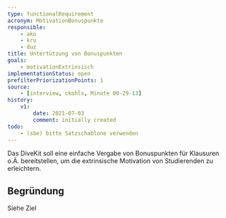 ```yaml
---
type: functionalRequirement
acronym: MotivationBonuspunkte
responsible: 
    - ako
    - kru
    - duz
title: Untertützung von Bonuspunkten
goals: 
    - motivationExtrinsisch
implementationStatus: open
prefilterPriorizationPoints: 1
source:
    - [interview, ckohls, Minute 00-29-13]
history:
    v1:
        date: 2021-07-03
        comment: initially created
todo: 
    - (sbe) bitte Satzschablone verwenden
---
```


Das DiveKit soll eine einfache Vergabe von Bonuspunkten für Klausuren o.Ä. bereitstellen, um die extrinsische Motivation von Studierenden zu erleichtern.

## Begründung

Siehe Ziel

